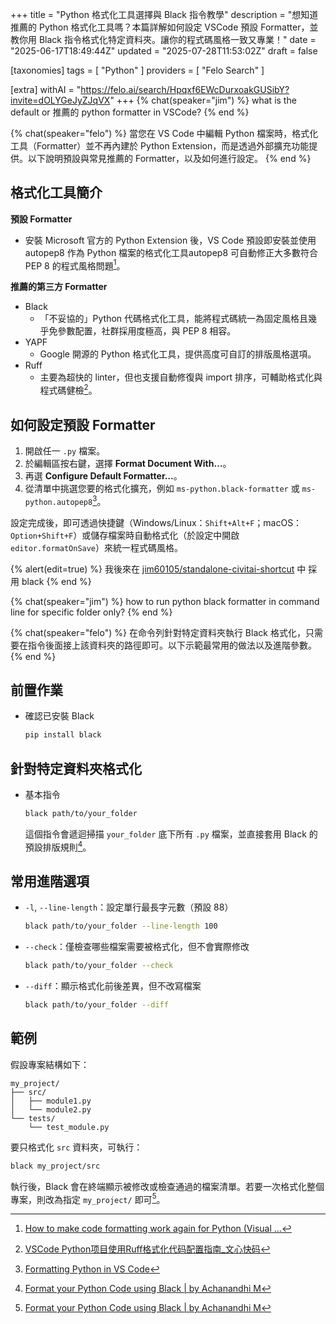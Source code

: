 +++
title = "Python 格式化工具選擇與 Black 指令教學"
description = "想知道推薦的 Python 格式化工具嗎？本篇詳解如何設定 VSCode 預設 Formatter，並教你用 Black 指令格式化特定資料夾。讓你的程式碼風格一致又專業！"
date = "2025-06-17T18:49:44Z"
updated = "2025-07-28T11:53:02Z"
draft = false

[taxonomies]
tags = [ "Python" ]
providers = [ "Felo Search" ]

[extra]
withAI = "<https://felo.ai/search/Hpqxf6EWcDurxoakGUSibY?invite=dOLYGeJyZJqVX>"
+++
{% chat(speaker="jim") %}
what is the default or 推薦的 python formatter in VSCode?
{% end %}

{% chat(speaker="felo") %}
當您在 VS Code 中編輯 Python 檔案時，格式化工具（Formatter）並不再內建於 Python Extension，而是透過外部擴充功能提供。以下說明預設與常見推薦的 Formatter，以及如何進行設定。
{% end %}

## 格式化工具簡介

**預設 Formatter**  

- 安裝 Microsoft 官方的 Python Extension 後，VS Code 預設即安裝並使用 autopep8 作為 Python 檔案的格式化工具autopep8 可自動修正大多數符合 PEP 8 的程式風格問題[^3]。

**推薦的第三方 Formatter**  

- Black  
  - 「不妥協的」Python 代碼格式化工具，能將程式碼統一為固定風格且幾乎免參數配置，社群採用度極高，與 PEP 8 相容。  
- YAPF  
  - Google 開源的 Python 格式化工具，提供高度可自訂的排版風格選項。  
- Ruff  
  - 主要為超快的 linter，但也支援自動修復與 import 排序，可輔助格式化與程式碼健檢[^2]。  

## 如何設定預設 Formatter

1. 開啟任一 `.py` 檔案。  
2. 於編輯區按右鍵，選擇 **Format Document With…**。  
3. 再選 **Configure Default Formatter…**。  
4. 從清單中挑選您要的格式化擴充，例如 `ms-python.black-formatter` 或 `ms-python.autopep8`[^7]。

設定完成後，即可透過快捷鍵（Windows/Linux：`Shift+Alt+F`；macOS：`Option+Shift+F`）或儲存檔案時自動格式化（於設定中開啟 `editor.formatOnSave`）來統一程式碼風格。

{% alert(edit=true) %}
我後來在 [jim60105/standalone-civitai-shortcut](https://github.com/jim60105/standalone-civitai-shortcut) 中 採用 black
{% end %}

{% chat(speaker="jim") %}
how to run python black formatter in command line for specific folder only?
{% end %}

{% chat(speaker="felo") %}
在命令列針對特定資料夾執行 Black 格式化，只需要在指令後面接上該資料夾的路徑即可。以下示範最常用的做法以及進階參數。
{% end %}

## **前置作業**

- 確認已安裝 Black  

  ```bash
  pip install black
  ```

## **針對特定資料夾格式化**

- 基本指令  

  ```bash
  black path/to/your_folder
  ```  

  這個指令會遞迴掃描 `your_folder` 底下所有 `.py` 檔案，並直接套用 Black 的預設排版規則[^1001]。

## **常用進階選項**

- `-l`, `--line-length`：設定單行最長字元數（預設 88）  

  ```bash
  black path/to/your_folder --line-length 100
  ```  

- `--check`：僅檢查哪些檔案需要被格式化，但不會實際修改  

  ```bash
  black path/to/your_folder --check
  ```  

- `--diff`：顯示格式化前後差異，但不改寫檔案  

  ```bash
  black path/to/your_folder --diff
  ```

## **範例**

假設專案結構如下：  

```
my_project/
├── src/
│   ├── module1.py
│   └── module2.py
└── tests/
    └── test_module.py
```

要只格式化 `src` 資料夾，可執行：  

```bash
black my_project/src
```  

執行後，Black 會在終端顯示被修改或檢查通過的檔案清單。若要一次格式化整個專案，則改為指定 `my_project/` 即可[^1001]。

[^2]: [VSCode Python项目使用Ruff格式化代码配置指南_文心快码](https://comate.baidu.com/zh/page/Jg2H53dpbN)
[^3]: [How to make code formatting work again for Python (Visual ...](https://stackoverflow.com/questions/78778227/how-to-make-code-formatting-work-again-for-python-visual-studio-code-on-mac)
[^7]: [Formatting Python in VS Code](https://code.visualstudio.com/docs/python/formatting)
[^1001]: [Format your Python Code using Black | by Achanandhi M](https://medium.com/@achanandhi.m/format-your-python-code-using-black-fb387aae07b3)
